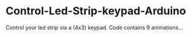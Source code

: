 # Control-Led-Strip-keypad-Arduino
Control your led strip via a (4x3) keypad. Code contains 9 animations...
